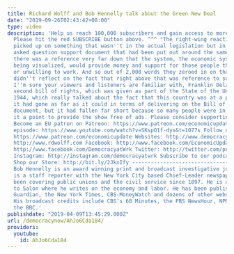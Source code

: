 ```yaml
---
title: Richard Wolff and Bob Hennelly talk about the Green New Deal
date: "2019-09-26T02:43:42+08:00"
type: video
description: 'Help us reach 100,000 subscribers and gain access to more studio time!
  Please hit the red SUBSCRIBE button above. ^^^ "The right-wing reactionary media
  picked up on something that wasn''t in the actual legislation but in a frequently
  asked question support document that had been put out around the same time. And
  there was a reference very far down that the system, the economic system that was
  being visualized, would provide money and support for those people that were unable
  or unwilling to work. And so out of 2,000 words they zeroed in on that and they
  didn''t reflect on the fact that right above that was reference to something that
  I''m sure your viewers and listeners are familiar with, Franklin Delano Roosevelt''s
  second bill of rights, which was given as part of the State of the Union dress in
  1944, which really talked about the fact that this country was at a point where
  it had gone as far as it could in terms of delivering on the Bill of Rights, a political
  document, but it had fallen far short because so many people were in need." We make
  it a point to provide the show free of ads. Please consider supporting our work.
  Become an EU patron on Patreon: https://www.patreon.com/economicupdate Watch entire
  episode: https://www.youtube.com/watch?v=SKspO1f-dys&t=1077s Follow us ONLINE: Patreon:
  https://www.patreon.com/economicupdate Websites: http://www.democracyatwork.info/econo...
  http://www.rdwolff.com Facebook: http://www.facebook.com/EconomicUpdate http://www.facebook.com/RichardDWolff
  http://www.facebook.com/DemocracyatWrk Twitter: http://twitter.com/profwolff http://twitter.com/democracyatwrk
  Instagram: http://instagram.com/democracyatwrk Subscribe to our podcast: http://economicupdate.libsyn.com
  Shop our Store: http://bit.ly/2JkxIfy --------------------------------------------------------------------
  Bob Hennelly is an award winning print and broadcast investigative journalist. He
  is a staff reporter with the New York City based Chief-Leader newspaper which has
  been covering public unions and the civil service since 1897. He is a regular contributor
  to Salon where he writes on the economy and labor. He has been published in the
  Guardian, the New York Times, CBS-MoneyWatch and dozens of other websites and publications.
  His broadcast credits include CBS’s 60 Minutes, the PBS NewsHour, NPR, C-Span and
  the BBC.'
publishdate: "2019-04-09T13:45:29.000Z"
url: /democracynow/AhJo6Cda184/
providers:
  youtube:
    id: AhJo6Cda184
---
```

